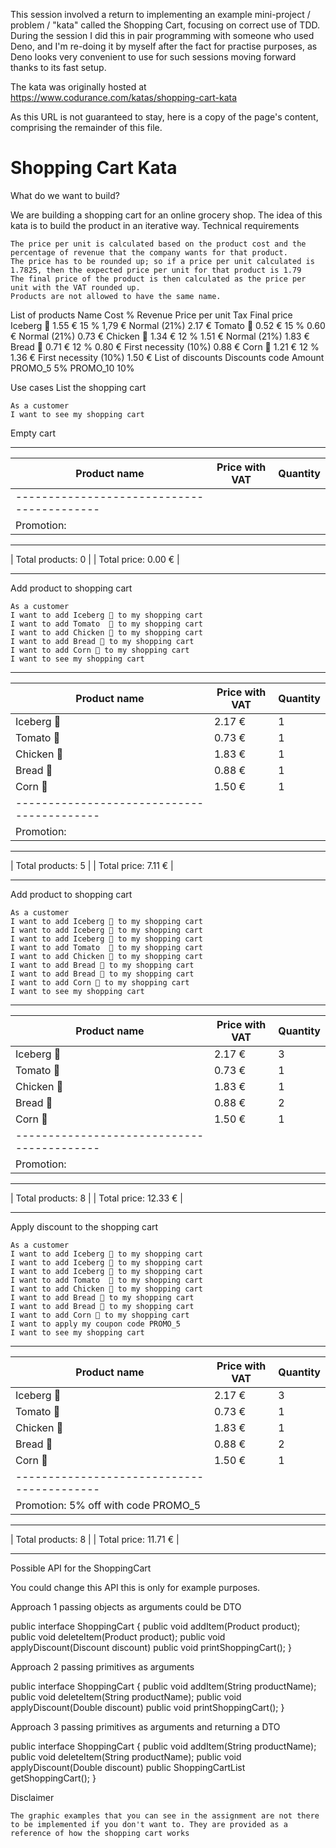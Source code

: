 This session involved a return to implementing an example mini-project / problem / "kata" called the Shopping Cart, focusing on correct use of TDD.
During the session I did this in pair programming with someone who used Deno, and I'm re-doing it by myself after the fact for practise purposes, as Deno looks very convenient to use for such sessions moving forward thanks to its fast setup.

The kata was originally hosted at https://www.codurance.com/katas/shopping-cart-kata

As this URL is not guaranteed to stay, here is a copy of the page's content, comprising the remainder of this file.

# Shopping Cart Kata

What do we want to build?

We are building a shopping cart for an online grocery shop. The idea of this kata is to build the product in an iterative way.
Technical requirements

    The price per unit is calculated based on the product cost and the percentage of revenue that the company wants for that product.
    The price has to be rounded up; so if a price per unit calculated is 1.7825, then the expected price per unit for that product is 1.79
    The final price of the product is then calculated as the price per unit with the VAT rounded up.
    Products are not allowed to have the same name.

List of products
Name Cost % Revenue Price per unit Tax Final price
Iceberg 🥬 1.55 € 15 % 1,79 € Normal (21%) 2.17 €
Tomato 🍅 0.52 € 15 % 0.60 € Normal (21%) 0.73 €
Chicken 🍗 1.34 € 12 % 1.51 € Normal (21%) 1.83 €
Bread 🍞 0.71 € 12 % 0.80 € First necessity (10%) 0.88 €
Corn 🌽 1.21 € 12 % 1.36 € First necessity (10%) 1.50 €
List of discounts
Discounts code Amount
PROMO_5 5%
PROMO_10 10%

Use cases
List the shopping cart

    As a customer
    I want to see my shopping cart

Empty cart

---

| Product name                               | Price with VAT | Quantity |
| ------------------------------------------ | -------------- | -------- |
| ------------------------------------------ |
| Promotion:                                 |

---

| Total products: 0 |
| Total price: 0.00 € |

---

Add product to shopping cart

    As a customer
    I want to add Iceberg 🥬 to my shopping cart
    I want to add Tomato  🍅 to my shopping cart
    I want to add Chicken 🍗 to my shopping cart
    I want to add Bread 🍞 to my shopping cart
    I want to add Corn 🌽 to my shopping cart
    I want to see my shopping cart

---

| Product name                               | Price with VAT | Quantity |
| ------------------------------------------ | -------------- | -------- |
| Iceberg 🥬                                 | 2.17 €         | 1        |
| Tomato 🍅                                  | 0.73 €         | 1        |
| Chicken 🍗                                 | 1.83 €         | 1        |
| Bread 🍞                                   | 0.88 €         | 1        |
| Corn 🌽                                    | 1.50 €         | 1        |
| ------------------------------------------ |
| Promotion:                                 |

---

| Total products: 5 |
| Total price: 7.11 € |

---

Add product to shopping cart

    As a customer
    I want to add Iceberg 🥬 to my shopping cart
    I want to add Iceberg 🥬 to my shopping cart
    I want to add Iceberg 🥬 to my shopping cart
    I want to add Tomato  🍅 to my shopping cart
    I want to add Chicken 🍗 to my shopping cart
    I want to add Bread 🍞 to my shopping cart
    I want to add Bread 🍞 to my shopping cart
    I want to add Corn 🌽 to my shopping cart
    I want to see my shopping cart

---

| Product name                               | Price with VAT | Quantity |
| ------------------------------------------ | -------------- | -------- |
| Iceberg 🥬                                 | 2.17 €         | 3        |
| Tomato 🍅                                  | 0.73 €         | 1        |
| Chicken 🍗                                 | 1.83 €         | 1        |
| Bread 🍞                                   | 0.88 €         | 2        |
| Corn 🌽                                    | 1.50 €         | 1        |
| ------------------------------------------ |
| Promotion:                                 |

---

| Total products: 8 |
| Total price: 12.33 € |

---

Apply discount to the shopping cart

    As a customer
    I want to add Iceberg 🥬 to my shopping cart
    I want to add Iceberg 🥬 to my shopping cart
    I want to add Iceberg 🥬 to my shopping cart
    I want to add Tomato  🍅 to my shopping cart
    I want to add Chicken 🍗 to my shopping cart
    I want to add Bread 🍞 to my shopping cart
    I want to add Bread 🍞 to my shopping cart
    I want to add Corn 🌽 to my shopping cart
    I want to apply my coupon code PROMO_5
    I want to see my shopping cart

---

| Product name                               | Price with VAT | Quantity |
| ------------------------------------------ | -------------- | -------- |
| Iceberg 🥬                                 | 2.17 €         | 3        |
| Tomato 🍅                                  | 0.73 €         | 1        |
| Chicken 🍗                                 | 1.83 €         | 1        |
| Bread 🍞                                   | 0.88 €         | 2        |
| Corn 🌽                                    | 1.50 €         | 1        |
| ------------------------------------------ |
| Promotion: 5% off with code PROMO_5        |

---

| Total products: 8 |
| Total price: 11.71 € |

---

Possible API for the ShoppingCart

You could change this API this is only for example purposes.

Approach 1 passing objects as arguments could be DTO

public interface ShoppingCart {
public void addItem(Product product);
public void deleteItem(Product product);
public void applyDiscount(Discount discount)
public void printShoppingCart();
}

Approach 2 passing primitives as arguments

public interface ShoppingCart {
public void addItem(String productName);
public void deleteItem(String productName);
public void applyDiscount(Double discount)
public void printShoppingCart();
}

Approach 3 passing primitives as arguments and returning a DTO

public interface ShoppingCart {
public void addItem(String productName);
public void deleteItem(String productName);
public void applyDiscount(Double discount)
public ShoppingCartList getShoppingCart();
}

Disclaimer

    The graphic examples that you can see in the assignment are not there to be implemented if you don't want to. They are provided as a reference of how the shopping cart works
